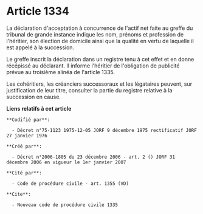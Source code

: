 # Article 1334

La déclaration d'acceptation à concurrence de l'actif net faite au greffe du tribunal de grande instance indique les nom,
prénoms et profession de l'héritier, son élection de domicile ainsi que la qualité en vertu de laquelle il est appelé à la
succession.

Le greffe inscrit la déclaration dans un registre tenu à cet effet et en donne récépissé au déclarant. Il informe l'héritier
de l'obligation de publicité prévue au troisième alinéa de l'article 1335.

Les cohéritiers, les créanciers successoraux et les légataires peuvent, sur justification de leur titre, consulter la partie
du registre relative à la succession en cause.

**Liens relatifs à cet article**

	**Codifié par**:

	  - Décret n°75-1123 1975-12-05 JORF 9 décembre 1975 rectificatif JORF 27 janvier 1976

	**Créé par**:

	  - Décret n°2006-1805 du 23 décembre 2006 - art. 2 () JORF 31 décembre 2006 en vigueur le 1er janvier 2007

	**Cité par**:

	  - Code de procédure civile - art. 1355 (VD)

	**Cite**:

	  - Nouveau code de procédure civile 1335
